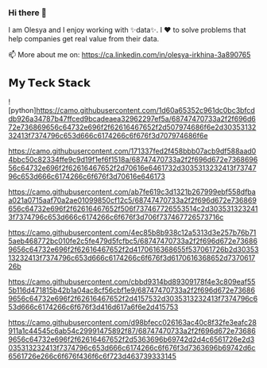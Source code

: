 ### Hi there 👋

I am Olesya and I enjoy working with ✨data✨. I ❤️ to solve problems that help companies get real value from their data.

📫 More about me on: https://ca.linkedin.com/in/olesya-irkhina-3a890765

## 𝗠𝘆 𝗧𝗲𝗰𝗸 𝗦𝘁𝗮𝗰𝗸
![python]https://camo.githubusercontent.com/1d60a65352c961dc0bc3bfcddb926a34787b47ffced9bcadeaea32962297ef5a/68747470733a2f2f696d672e736869656c64732e696f2f62616467652f2d507974686f6e2d3035313232413f7374796c653d666c6174266c6f676f3d707974686f6e

https://camo.githubusercontent.com/171337fed2f458bbb07acb9df588aad04bbc50c82334ffe9c9d19f1ef6f1518a/68747470733a2f2f696d672e736869656c64732e696f2f62616467652f2d70616e6461732d3035313232413f7374796c653d666c6174266c6f676f3d70616e646173

https://camo.githubusercontent.com/ab7fe619c3d1321b267999ebf558dfbaa021a0715aaf70a2ae01099850cf12c5/68747470733a2f2f696d672e736869656c64732e696f2f62616467652f506f737467726553514c2d3035313232413f7374796c653d666c6174266c6f676f3d706f737467726573716c

https://camo.githubusercontent.com/4ec85b8b938c12a5313d3e257b76b715aeb468772bc010fe2c5fe479d5fcfbc5/68747470733a2f2f696d672e736869656c64732e696f2f62616467652f2d4170616368655f537061726b2d3035313232413f7374796c653d666c6174266c6f676f3d6170616368652d737061726b

https://camo.githubusercontent.com/cbbd9314bd89309178f4e3c809eaf555b116d471815b42b1a04ac8cf56cbf1e9/68747470733a2f2f696d672e736869656c64732e696f2f62616467652f2d4157532d3035313232413f7374796c653d666c6174266c6f676f3d416d617a6f6e2d415753

https://camo.githubusercontent.com/d98bfecc026163ac40c8f32fe3eafc28911a1c44545c6ab54c29991475892f87/68747470733a2f2f696d672e736869656c64732e696f2f62616467652f2d5363696b69742d2d4c6561726e2d3035313232413f7374796c653d666c6174266c6f676f3d7363696b69742d6c6561726e266c6f676f436f6c6f723d463739333145


<!--
**itekkie/itekkie** is a ✨ _special_ ✨ repository because its `README.md` (this file) appears on your GitHub profile.

Here are some ideas to get you started:

- 🔭 I’m currently working on ...
- 🌱 I’m currently learning ...
- 👯 I’m looking to collaborate on ...
- 🤔 I’m looking for help with ...
- 💬 Ask me about ...
- 📫 How to reach me: ...
- 😄 Pronouns: ...
- ⚡ Fun fact: ...
-->
